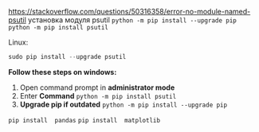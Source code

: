https://stackoverflow.com/questions/50316358/error-no-module-named-psutil
установка модуля psutil
`python -m pip install --upgrade pip`
`python -m pip install psutil`

Linux:
```python
sudo pip install --upgrade psutil
```
**Follow these steps on windows:**
1.  Open command prompt in **administrator mode**
2.  Enter **Command** `python -m pip install psutil`
3.  **Upgrade pip if outdated** `python -m pip install --upgrade pip`

`pip install  pandas`
`pip install  matplotlib`





